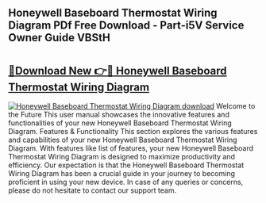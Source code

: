 ## Honeywell Baseboard Thermostat Wiring Diagram PDf Free Download - Part-i5V Service Owner Guide VBStH

# <h2><a href="http://dfp8mze.blite.top/?on=Honeywell+Baseboard+Thermostat+Wiring+Diagram">🔗Download New 👉🔴 Honeywell Baseboard Thermostat Wiring Diagram</a></h2>

[![Honeywell Baseboard Thermostat Wiring Diagram download](https://i.imgur.com/lujVjoI.png)](http://dfp8mze.blite.top/?on=Honeywell+Baseboard+Thermostat+Wiring+Diagram)
Welcome to the Future This user manual showcases the innovative features and functionalities of your new Honeywell Baseboard Thermostat Wiring Diagram. Features & Functionality This section explores the various features and capabilities of your new Honeywell Baseboard Thermostat Wiring Diagram. With features like list of features, your new Honeywell Baseboard Thermostat Wiring Diagram is designed to maximize productivity and efficiency. Our expectation is that the Honeywell Baseboard Thermostat Wiring Diagram has been a crucial guide in your journey to becoming proficient in using your new device. In case of any queries or concerns, please do not hesitate to contact our support team.
